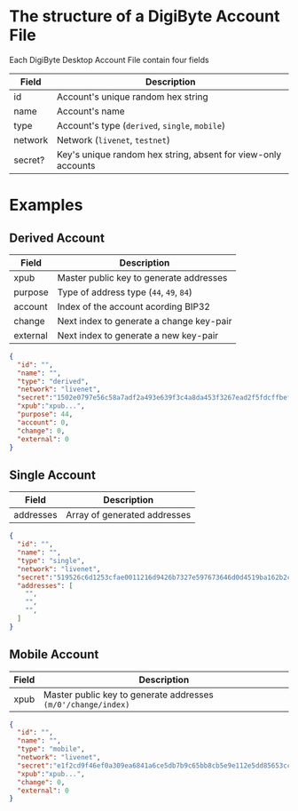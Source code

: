 # The structure of a DigiByte Account File

Each DigiByte Desktop Account File contain four fields 

| Field   | Description                                                   |
|---------|---------------------------------------------------------------|
| id      | Account's unique random hex string                            |
| name    | Account's name                                                |
| type    | Account's type (`derived`, `single`, `mobile`)                |
| network | Network (`livenet`, `testnet`)                                |
| secret? | Key's unique random hex string, absent for view-only accounts |

# Examples

## Derived Account

| Field    | Description                              |
|----------|------------------------------------------|
| xpub     | Master public key to generate addresses  |
| purpose  | Type of address type (`44`, `49`, `84`)  |
| account  | Index of the account acording BIP32      |
| change   | Next index to generate a change key-pair |
| external | Next index to generate a new key-pair    |

```json
{
  "id": "",
  "name": "",
  "type": "derived",
  "network": "livenet",
  "secret":"1502e0797e56c58a7adf2a493e639f3c4a8da453f3267ead2f5fdcffbef9c849",
  "xpub":"xpub...",
  "purpose": 44,
  "account": 0,
  "change": 0,
  "external": 0
}
```

## Single Account

| Field     | Description                  |
|-----------|------------------------------|
| addresses | Array of generated addresses |

```json
{
  "id": "",
  "name": "",
  "type": "single",
  "network": "livenet",
  "secret":"519526c6d1253cfae0011216d9426b7327e597673646d0d4519ba162b2c117c4",
  "addresses": [
    "",
    "",
    "",
  ]
}
```

## Mobile Account

| Field | Description                                                   |
|-------|---------------------------------------------------------------|
| xpub  | Master public key to generate addresses `(m/0'/change/index)` |

```json
{
  "id": "",
  "name": "",
  "type": "mobile",
  "network": "livenet",
  "secret":"e1f2cd9f46ef0a309ea6841a6ce5db7b9c65bb8cb5e9e112e5dd85653ccc4cc0",
  "xpub":"xpub...",
  "change": 0,
  "external": 0
}
```